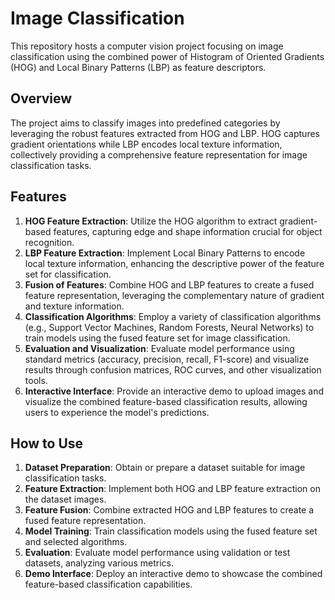# Image Classification

This repository hosts a computer vision project focusing on image classification using the combined power of Histogram of Oriented Gradients (HOG) and Local Binary Patterns (LBP) as feature descriptors.

## Overview

The project aims to classify images into predefined categories by leveraging the robust features extracted from HOG and LBP. HOG captures gradient orientations while LBP encodes local texture information, collectively providing a comprehensive feature representation for image classification tasks.

## Features

1. **HOG Feature Extraction**: Utilize the HOG algorithm to extract gradient-based features, capturing edge and shape information crucial for object recognition.
2. **LBP Feature Extraction**: Implement Local Binary Patterns to encode local texture information, enhancing the descriptive power of the feature set for classification.
3. **Fusion of Features**: Combine HOG and LBP features to create a fused feature representation, leveraging the complementary nature of gradient and texture information.
4. **Classification Algorithms**: Employ a variety of classification algorithms (e.g., Support Vector Machines, Random Forests, Neural Networks) to train models using the fused feature set for image classification.
5. **Evaluation and Visualization**: Evaluate model performance using standard metrics (accuracy, precision, recall, F1-score) and visualize results through confusion matrices, ROC curves, and other visualization tools.
6. **Interactive Interface**: Provide an interactive demo to upload images and visualize the combined feature-based classification results, allowing users to experience the model's predictions.

## How to Use

1. **Dataset Preparation**: Obtain or prepare a dataset suitable for image classification tasks.
2. **Feature Extraction**: Implement both HOG and LBP feature extraction on the dataset images.
3. **Feature Fusion**: Combine extracted HOG and LBP features to create a fused feature representation.
4. **Model Training**: Train classification models using the fused feature set and selected algorithms.
5. **Evaluation**: Evaluate model performance using validation or test datasets, analyzing various metrics.
6. **Demo Interface**: Deploy an interactive demo to showcase the combined feature-based classification capabilities.

